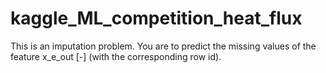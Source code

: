 # kaggle_ML_competition_heat_flux
This is an imputation problem. You are to predict the missing values of the feature x_e_out [-] (with the corresponding row id).
